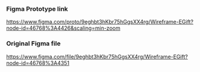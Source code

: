 ### Figma Prototype link

https://www.figma.com/proto/9eghbt3hKbr75hGgsXX4rg/Wireframe-EGift?node-id=46768%3A4426&scaling=min-zoom

### Original Figma file

https://www.figma.com/file/9eghbt3hKbr75hGgsXX4rg/Wireframe-EGift?node-id=46768%3A4351
